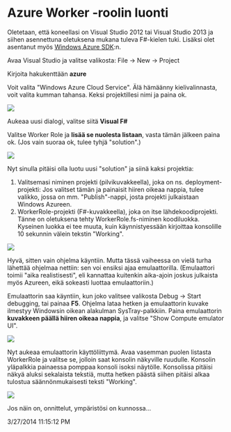 
# Azure Worker -roolin luonti #

Oletetaan, että koneellasi on Visual Studio 2012 tai Visual Studio 2013 ja siihen asennettuna oletuksena mukana tuleva F#-kielen tuki. Lisäksi olet asentanut myös [Windows Azure SDK](http://www.windowsazure.com/en-us/downloads/):n.

Avaa Visual Studio ja valitse valikosta: File -> New -> Project

Kirjoita hakukenttään **azure**

Voit valita "Windows Azure Cloud Service". Älä hämäänny kielivalinnasta, voit valita kumman tahansa. Keksi projektillesi nimi ja paina ok.

![](http://thorium.github.io/FSharpAzure/AzureWorkerRole/1-NewProject.png)

Aukeaa uusi dialogi, valitse siitä **Visual F#**

Valitse Worker Role ja **lisää se nuolesta listaan**, vasta tämän jälkeen paina ok. (Jos vain suoraa ok, tulee tyhjä "solution".)

![](http://thorium.github.io/FSharpAzure/AzureWorkerRole/2-WorkerRole.png)

Nyt sinulla pitäisi olla luotu uusi "solution" ja siinä kaksi projektia:

 1. Valitsemasi niminen projekti (pilvikuvakkeella), joka on ns. deployment-projekti: Jos valitset tämän ja painaisit hiiren oikeaa nappia, tulee valikko, jossa on mm. "Publish"-nappi, josta projekti julkaistaan Windows Azureen.
 2. WorkerRole-projekti (F#-kuvakkeella), joka on itse lähdekoodiprojekti. Tänne on oletuksena tehty WorkerRole.fs-niminen koodiluokka. Kyseinen luokka ei tee muuta, kuin käynnistyessään kirjoittaa konsolille 10 sekunnin välein tekstin "Working".

![](http://thorium.github.io/FSharpAzure/AzureWorkerRole/3-SolutionExplorer.png)

Hyvä, sitten vain ohjelma käyntiin. Mutta tässä vaiheessa on vielä turha lähettää ohjelmaa nettiin: sen voi ensiksi ajaa emulaattorilla. (Emulaattori toimii "aika realistisesti", eli kannattaa kuitenkin aika-ajoin joskus julkaista myös Azureen, eikä sokeasti luottaa emulaattoriin.)

Emulaattorin saa käyntiin, kun joko valitsee valikosta Debug -> Start debugging, tai painaa **F5**. Ohjelma lataa hetken ja emulaattorin kuvake ilmestyy Windowsin oikean alakulman SysTray-palkkiin. Paina emulaattorin **kuvakkeen päällä hiiren oikeaa nappia**, ja valitse "Show Compute emulator UI".

![](http://thorium.github.io/FSharpAzure/AzureWorkerRole/4-Systray.png)

Nyt aukeaa emulaattorin käyttöliittymä. Avaa vasemman puolen listasta WorkerRole ja valitse se, jolloin saat konsolin näkyville ruudulle. Konsolin yläpalkkia painaessa pomppaa konsoli isoksi näytölle. Konsolissa pitäisi näkyä aluksi sekalaista tekstiä, mutta hetken päästä siihen pitäisi alkaa tulostua säännönmukaisesti teksti "Working".

![](http://thorium.github.io/FSharpAzure/AzureWorkerRole/5-ComputeEmulator.png)

Jos näin on, onnittelut, ympäristösi on kunnossa...

3/27/2014 11:15:12 PM 